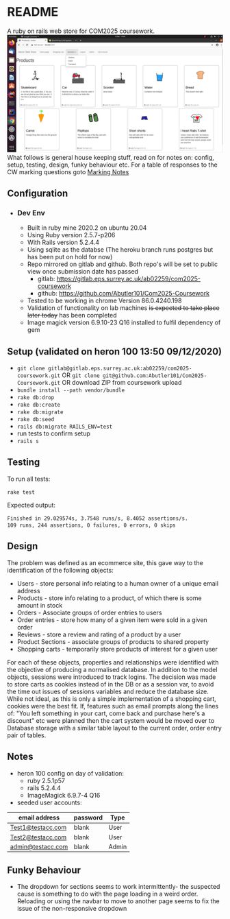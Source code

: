 # README
A ruby on rails web store for COM2025 coursework.
![alt text](CWhomepage.png "Screenshot of the homepage")  
What follows is general house keeping stuff, read on for notes on: config, setup, testing, design, funky behaviour etc.
For a table of responses to the CW marking questions goto [Marking Notes](Marking.md)

## Configuration
  * ### Dev Env
    * Built in ruby mine 2020.2 on ubuntu 20.04
    * Using Ruby version 2.5.7-p206
    * With Rails version 5.2.4.4
    * Using sqlite as the databse (The heroku branch runs postgres but has been put on hold for now)
    * Repo mirrored on gitlab and github. Both repo's will be set to public view once submission date has passed
       * gitlab: https://gitlab.eps.surrey.ac.uk/ab02259/com2025-coursework
       * github: https://github.com/Abutler101/Com2025-Coursework
    * Tested to be working in chrome Version 86.0.4240.198
    * Validation of functionality on lab machines ~~is expected to take place later today~~
    has been completed
    * Image magick version 6.9.10-23 Q16 installed to fulfil dependency of gem 

## Setup (validated on heron 100 13:50 09/12/2020)
   * `git clone gitlab@gitlab.eps.surrey.ac.uk:ab02259/com2025-coursework.git` OR `git clone git@github.com:Abutler101/Com2025-Coursework.git` OR download ZIP from coursework upload    
   * `bundle install --path vendor/bundle`
   * `rake db:drop`
   * `rake db:create`
   * `rake db:migrate`
   * `rake db:seed`
   * `rails db:migrate RAILS_ENV=test`
   * run tests to confirm setup 
   * `rails s`

## Testing
To run all tests:

    rake test  

Expected output:
    
    Finished in 29.029574s, 3.7548 runs/s, 8.4052 assertions/s.
    109 runs, 244 assertions, 0 failures, 0 errors, 0 skips

## Design
  The problem was defined as an ecommerce site, this gave way to the identification of the following objects:
  * Users - store personal info relating to a human owner of a unique email address
  * Products - store info relating to a product, of which there is some amount in stock
  * Orders - Associate groups of order entries to users
  * Order entries - store how many of a given item were sold in a given order
  * Reviews - store a review and rating of a product by a user
  * Product Sections - associate groups of products to shared property
  * Shopping carts - temporarily store products of interest for a given user
  
  For each of these objects, properties and relationships were identified with the objective of producing a normalised database.
  In addition to the model objects, sessions were introduced to track logins. The decision was made to store carts as cookies 
  instead of in the DB or as a session var, to avoid the time out issues of sessions variables and reduce the database size.
  While not ideal, as this is only a simple implementation of a shopping cart, cookies were the best fit. If, features such
  as email prompts along the lines of: "You left something in your cart, come back and purchase here's a discount" etc were
  planned then the cart system would be moved over to Database storage with a similar table layout to the current order, order entry
  pair of tables.

## Notes
  * heron 100 config on day of validation: 
    * ruby 2.5.1p57
    * rails 5.2.4.4
    * ImageMagick 6.9.7-4 Q16
  * seeded user accounts:  
  
| email address     | password | Type  |
|-------------------|----------|-------|
| Test1@testacc.com | blank    | User  |
| Test2@testacc.com | blank    | User  |
| admin@testacc.com | blank    | Admin |

## Funky Behaviour
  * The dropdown for sections seems to work intermittently- 
  the suspected cause is something to do with the page loading
  in a weird order. Reloading or using the navbar to move to another
  page seems to fix the issue of the non-responsive dropdown
